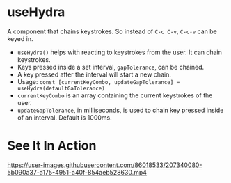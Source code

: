 

# useHydra
A component that chains keystrokes. So instead of `C-c C-v`, `C-c-v` can be keyed in.


* `useHydra()` helps with reacting to keystrokes from the user. It can chain keystrokes.
* Keys pressed inside a set interval, `gapTolerance`, can be chained.
* A key pressed after the interval will start a new chain.
* Usage:
`const [currentKeyCombo, updateGapTolerance] = useHydra(defaultGaTolerance)`
* `currentKeyCombo` is an array containing the current keystrokes of the user.
* `updateGapTolerance`, in milliseconds, is used to chain key pressed inside of an interval. Default is 1000ms.

# See It In Action

https://user-images.githubusercontent.com/86018533/207340080-5b090a37-a175-4951-a40f-854aeb528630.mp4
